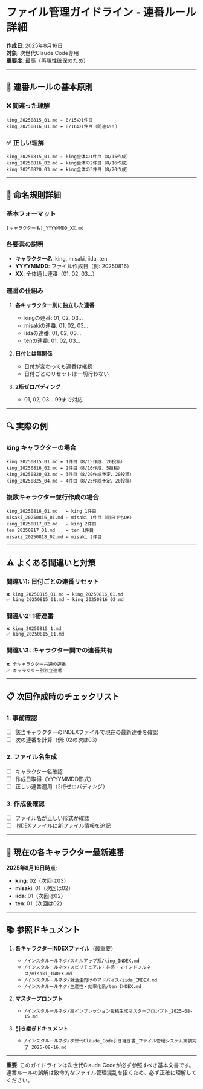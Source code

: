 # ファイル管理ガイドライン - 連番ルール詳細

**作成日**: 2025年8月16日  
**対象**: 次世代Claude Code専用  
**重要度**: 最高（再現性確保のため）

---

## 🎯 連番ルールの基本原則

### ❌ 間違った理解
```
king_20250815_01.md ← 8/15の1件目
king_20250816_01.md ← 8/16の1件目（間違い！）
```

### ✅ 正しい理解
```
king_20250815_01.md ← king全体の1件目（8/15作成）
king_20250816_02.md ← king全体の2件目（8/16作成）
king_20250820_03.md ← king全体の3件目（8/20作成）
```

---

## 📝 命名規則詳細

### 基本フォーマット
```
[キャラクター名]_YYYYMMDD_XX.md
```

### 各要素の説明
- **キャラクター名**: king, misaki, iida, ten
- **YYYYMMDD**: ファイル作成日（例: 20250816）
- **XX**: 全体通し連番（01, 02, 03...）

### 連番の仕組み
1. **各キャラクター別に独立した連番**
   - kingの連番: 01, 02, 03...
   - misakiの連番: 01, 02, 03...
   - iidaの連番: 01, 02, 03...
   - tenの連番: 01, 02, 03...

2. **日付とは無関係**
   - 日付が変わっても連番は継続
   - 日付ごとのリセットは一切行わない

3. **2桁ゼロパディング**
   - 01, 02, 03... 99まで対応

---

## 🔍 実際の例

### king キャラクターの場合
```
king_20250815_01.md ← 1件目（8/15作成、20投稿）
king_20250816_02.md ← 2件目（8/16作成、5投稿）
king_20250820_03.md ← 3件目（8/20作成予定、20投稿）
king_20250825_04.md ← 4件目（8/25作成予定、20投稿）
```

### 複数キャラクター並行作成の場合
```
king_20250816_01.md   ← king 1件目
misaki_20250816_01.md ← misaki 1件目（同日でもOK）
king_20250817_02.md   ← king 2件目
ten_20250817_01.md    ← ten 1件目
misaki_20250818_02.md ← misaki 2件目
```

---

## ⚠️ よくある間違いと対策

### 間違い1: 日付ごとの連番リセット
```
❌ king_20250815_01.md → king_20250816_01.md
✅ king_20250815_01.md → king_20250816_02.md
```

### 間違い2: 1桁連番
```
❌ king_20250815_1.md
✅ king_20250815_01.md
```

### 間違い3: キャラクター間での連番共有
```
❌ 全キャラクター共通の連番
✅ キャラクター別独立連番
```

---

## 📋 次回作成時のチェックリスト

### 1. 事前確認
- [ ] 該当キャラクターのINDEXファイルで現在の最新連番を確認
- [ ] 次の連番を計算（例: 02の次は03）

### 2. ファイル名生成
- [ ] キャラクター名確認
- [ ] 作成日取得（YYYYMMDD形式）
- [ ] 正しい連番適用（2桁ゼロパディング）

### 3. 作成後確認
- [ ] ファイル名が正しい形式か確認
- [ ] INDEXファイルに新ファイル情報を追記

---

## 🎯 現在の各キャラクター最新連番

**2025年8月16日時点**:
- **king**: 02（次回は03）
- **misaki**: 01（次回は02）
- **iida**: 01（次回は02）
- **ten**: 01（次回は02）

---

## 📚 参照ドキュメント

1. **各キャラクターINDEXファイル**（最重要）
   - `/インスタルールネタ/スキルアップ系/king_INDEX.md`
   - `/インスタルールネタ/スピリチュアル・共感・マインドフルネス/misaki_INDEX.md`
   - `/インスタルールネタ/就活生向けのアドバイス/iida_INDEX.md`
   - `/インスタルールネタ/生産性・効率化系/ten_INDEX.md`

2. **マスタープロンプト**
   - `/インスタルールネタ/高インプレッション投稿生成マスタープロンプト_2025-08-15.md`

3. **引き継ぎドキュメント**
   - `/インスタルールネタ/次世代Claude_Code引き継ぎ書_ファイル管理システム実装完了_2025-08-16.md`

---

**重要**: このガイドラインは次世代Claude Codeが必ず参照すべき基本文書です。連番ルールの誤解は致命的なファイル管理混乱を招くため、必ず正確に理解してください。